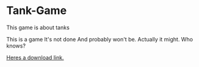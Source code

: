 # Tank-Game
This game is about tanks


This is a game
It's not done
And probably won't be.
Actually it might.
Who knows?

[Heres a download link.](https://drive.google.com/file/d/1j1QGa1IHk2dAKOVhnHS9OxEHb9j-zTIe/view?usp=sharing)
